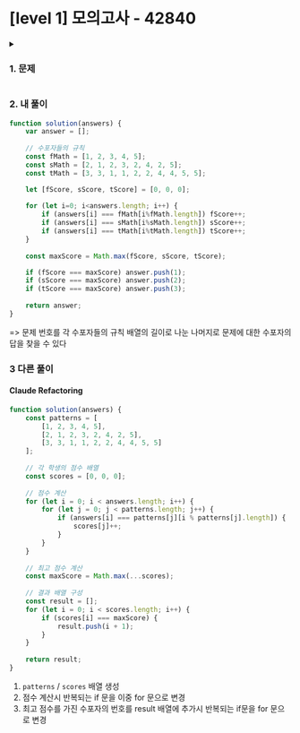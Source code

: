 # [level 1] 모의고사 - 42840 
<details>
<summary><h3>1. 문제</h3></summary>
<div markdown="1">
        
[문제 링크](https://school.programmers.co.kr/learn/courses/30/lessons/42840) 

### 성능 요약

메모리: 33.7 MB, 시간: 1.15 ms

### 구분

코딩테스트 연습 > 완전탐색

### 채점결과

정확성: 100.0<br/>합계: 100.0 / 100.0

### 제출 일자

2025년 03월 13일 16:34:36

### 문제 설명

<p>수포자는 수학을 포기한 사람의 준말입니다. 수포자 삼인방은 모의고사에 수학 문제를 전부 찍으려 합니다. 수포자는 1번 문제부터 마지막 문제까지 다음과 같이 찍습니다.</p>

<p>1번 수포자가 찍는 방식: 1, 2, 3, 4, 5, 1, 2, 3, 4, 5, ...<br>
2번 수포자가 찍는 방식: 2, 1, 2, 3, 2, 4, 2, 5, 2, 1, 2, 3, 2, 4, 2, 5, ...<br>
3번 수포자가 찍는 방식: 3, 3, 1, 1, 2, 2, 4, 4, 5, 5, 3, 3, 1, 1, 2, 2, 4, 4, 5, 5, ...</p>

<p>1번 문제부터 마지막 문제까지의 정답이 순서대로 들은 배열 answers가 주어졌을 때, 가장 많은 문제를 맞힌 사람이 누구인지 배열에 담아 return 하도록 solution 함수를 작성해주세요.</p>

<h5>제한 조건</h5>

<ul>
<li>시험은 최대 10,000 문제로 구성되어있습니다.</li>
<li>문제의 정답은 1, 2, 3, 4, 5중 하나입니다.</li>
<li>가장 높은 점수를 받은 사람이 여럿일 경우, return하는 값을 오름차순 정렬해주세요.</li>
</ul>

<h5>입출력 예</h5>
<table class="table">
        <thead><tr>
<th>answers</th>
<th>return</th>
</tr>
</thead>
        <tbody><tr>
<td>[1,2,3,4,5]</td>
<td>[1]</td>
</tr>
<tr>
<td>[1,3,2,4,2]</td>
<td>[1,2,3]</td>
</tr>
</tbody>
      </table>
<h5>입출력 예 설명</h5>

<p>입출력 예 #1</p>

<ul>
<li>수포자 1은 모든 문제를 맞혔습니다.</li>
<li>수포자 2는 모든 문제를 틀렸습니다.</li>
<li>수포자 3은 모든 문제를 틀렸습니다.</li>
</ul>

<p>따라서 가장 문제를 많이 맞힌 사람은 수포자 1입니다.</p>

<p>입출력 예 #2</p>

<ul>
<li>모든 사람이 2문제씩을 맞췄습니다.</li>
</ul>


> 출처: 프로그래머스 코딩 테스트 연습, https://school.programmers.co.kr/learn/challenges

</div>
</details>

### 2. 내 풀이
```jsx
function solution(answers) {
    var answer = [];
    
    // 수포자들의 규칙
    const fMath = [1, 2, 3, 4, 5];
    const sMath = [2, 1, 2, 3, 2, 4, 2, 5];
    const tMath = [3, 3, 1, 1, 2, 2, 4, 4, 5, 5];

    let [fScore, sScore, tScore] = [0, 0, 0];
    
    for (let i=0; i<answers.length; i++) {
        if (answers[i] === fMath[i%fMath.length]) fScore++;
        if (answers[i] === sMath[i%sMath.length]) sScore++;
        if (answers[i] === tMath[i%tMath.length]) tScore++;
    }
    
    const maxScore = Math.max(fScore, sScore, tScore);

    if (fScore === maxScore) answer.push(1);
    if (sScore === maxScore) answer.push(2);
    if (tScore === maxScore) answer.push(3);
  
    return answer;
}
```
=> 문제 번호를 각 수포자들의 규칙 배열의 길이로 나눈 나머지로 문제에 대한 수포자의 답을 찾을 수 있다

### 3 다른 풀이
#### Claude Refactoring

```jsx
function solution(answers) {
    const patterns = [
        [1, 2, 3, 4, 5],
        [2, 1, 2, 3, 2, 4, 2, 5],
        [3, 3, 1, 1, 2, 2, 4, 4, 5, 5]
    ];
    
    // 각 학생의 점수 배열
    const scores = [0, 0, 0];
    
    // 점수 계산
    for (let i = 0; i < answers.length; i++) {
        for (let j = 0; j < patterns.length; j++) {
            if (answers[i] === patterns[j][i % patterns[j].length]) {
                scores[j]++;
            }
        }
    }
    
    // 최고 점수 계산
    const maxScore = Math.max(...scores);
    
    // 결과 배열 구성
    const result = [];
    for (let i = 0; i < scores.length; i++) {
        if (scores[i] === maxScore) {
            result.push(i + 1);
        }
    }
    
    return result;
}
```

1. `patterns` / `scores` 배열 생성
2. 점수 계산시 반복되는 if 문을 이중 for 문으로 변경
3. 최고 점수를 가진 수포자의 번호를 result 배열에 추가시 반복되는 if문을 for 문으로 변경
